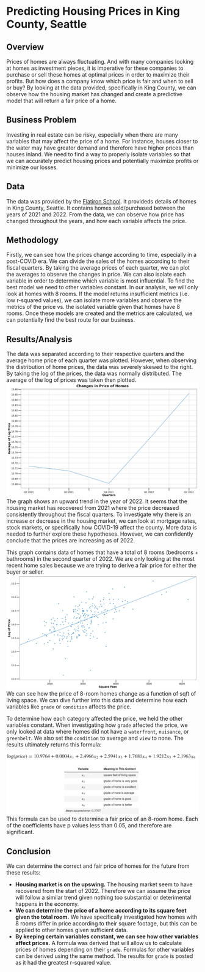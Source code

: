 # Predicting Housing Prices in King County, Seattle

## Overview

Prices of homes are always fluctuating. And with many companies looking at homes as investment pieces, it is imperative for these companies to purchase or sell these homes at optimal prices in order to maximize their profits. But how does a company know which price is fair and when to sell or buy? By looking at the data provided, specifically in King County, we can observe how the housing market has changed and create a predictive model that will return a fair price of a home.

## Business Problem

Investing in real estate can be risky, especially when there are many variables that may affect the price of a home. For instance, houses closer to the water may have greater demand and therefore have higher prices than houses inland. We need to find a way to properly isolate variables so that we can accurately predict housing prices and potentially maximize profits or minimize our losses.

## Data

The data was provided by the [Flatiron School](https://github.com/learn-co-curriculum/dsc-phase-2-project-v2-5). It provideds details of homes in King County, Seattle. It contains homes sold/purchased between the years of 2021 and 2022. From the data, we can observe how price has changed throughout the years, and how each variable affects the price.

## Methodology

Firstly, we can see how the prices change according to time, especially in a post-COVID era. We can divide the sales of the homes according to their fiscal quarters. By taking the average prices of each quarter, we can plot the averages to observe the changes in price. We can also isolate each variable in order to determine which variable is most influential. To find the best model we need to other variables constant. In our analysis, we will only look at homes with 8 rooms. If the model returns insufficient metrics (i.e. low r-squared values), we can isolate more variables and observe the metrics of the price vs. the isolated variable given that homes have 8 rooms. Once these models are created and the metrics are calculated, we can potentially find the best route for our business.

## Results/Analysis

The data was separated according to their respective quarters and the average home price of each quarter was plotted. However, when observing the distribution of home prices, the data was severely skewed to the right. By taking the log of the prices, the data was normally distributed. The average of the log of prices was taken then plotted.
![Changes in Price of Homes](https://github.com/Jko0425/phase2_project-/blob/5c8787703498fadcfc261bc43555931116032a9d/Graphs_Charts/Changes%20in%20Price%20of%20Homes.png)
The graph shows an upward trend in the year of 2022. It seems that the housing market has recovered from 2021 where the price decreased consistently throughout the fiscal quarters. To investigate why there is an increase or decrease in the housing market, we can look at mortgage rates, stock markets, or specifically how COVID-19 affect the county. More data is needed to further explore these hypotheses. However, we can confidently conclude that the prices are increasing as of 2022.

This graph contains data of homes that have a total of 8 rooms (bedrooms + bathrooms) in the second quarter of 2022. We are only looking at the most recent home sales because we are trying to derive a fair price for either the buyer or seller.
![Q2 2022 Prices of 8 Room Houses](https://github.com/Jko0425/phase2_project-/blob/5c8787703498fadcfc261bc43555931116032a9d/Graphs_Charts/Q2%202022%20Prices%20of%208%20Room%20Houses.png)
We can see how the price of 8-room homes change as a function of sqft of living space. We can dive further into this data and determine how each variables like `grade` or `condition` affects the price.

To determine how each category affected the price, we held the other variables constant. When investigating how `grade` affected the price, we only looked at data where homes did not have a `waterfront`, `nuisance`, or `greenbelt`. We also set the `condition` to average and `view` to none. The results ultimately returns this formula:

![Multivariable equation of the categorical values of grade](https://github.com/Jko0425/phase2_project-/blob/e2c171ff8f25911d8d93c9b4fed98eb073e77b9d/Graphs_Charts/Multivariable%20equation%20of%20the%20categorical%20values%20of%20grade.png)
This formula can be used to determine a fair price of an 8-room home. Each of the coefficients have p values less than 0.05, and therefore are significant.

## Conclusion
We can determine the correct and fair price of homes for the future from these results:
* __Housing market is on the upswing.__ The housing market seem to have recovered from the start of 2022. Therefore we can assume the price will follow a similar trend given nothing too substantial or deterimental happens in the economy.
* __We can determine the price of a home according to its square feet given the total room.__ We have specifically investigated how homes with 8 rooms differ in price according to their square footage, but this can be applied to other homes given sufficient data.
* __By keeping certain variables constant, we can see how other variables affect prices.__ A formula was derived that will allow us to calculate prices of homes depending on their `grade`. Formulas for other variables can be derived using the same method. The results for `grade` is posted as it had the greatest r-squared value.
